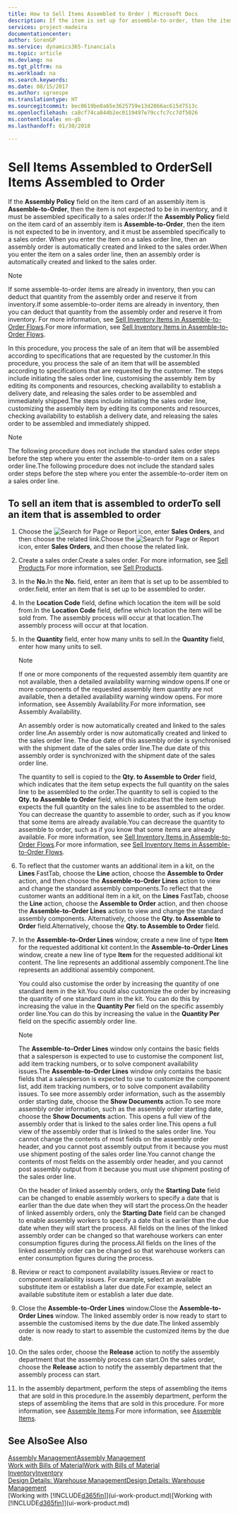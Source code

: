 ```yaml
---
title: How to Sell Items Assembled to Order | Microsoft Docs
description: If the item is set up for assemble-to-order, then the item is not expected to be in inventory, and it must be assembled specifically to a sales order. When you enter the item on a sales order line, then an assembly order is automatically created and linked to the sales order.
services: project-madeira
documentationcenter: 
author: SorenGP
ms.service: dynamics365-financials
ms.topic: article
ms.devlang: na
ms.tgt_pltfrm: na
ms.workload: na
ms.search.keywords: 
ms.date: 08/15/2017
ms.author: sgroespe
ms.translationtype: HT
ms.sourcegitcommit: bec0619be0a65e3625759e13d2866ac615d7513c
ms.openlocfilehash: ca8cf74ca844b2ec0119497e79ccfc7cc7df5026
ms.contentlocale: en-gb
ms.lasthandoff: 01/30/2018

---
```

# <a name="sell-items-assembled-to-order"></a><span data-ttu-id="86c26-104">Sell Items Assembled to Order</span><span class="sxs-lookup"><span data-stu-id="86c26-104">Sell Items Assembled to Order</span></span>
<span data-ttu-id="86c26-105">If the **Assembly Policy** field on the item card of an assembly item is **Assemble-to-Order**, then the item is not expected to be in inventory, and it must be assembled specifically to a sales order.</span><span class="sxs-lookup"><span data-stu-id="86c26-105">If the **Assembly Policy** field on the item card of an assembly item is **Assemble-to-Order**, then the item is not expected to be in inventory, and it must be assembled specifically to a sales order.</span></span> <span data-ttu-id="86c26-106">When you enter the item on a sales order line, then an assembly order is automatically created and linked to the sales order.</span><span class="sxs-lookup"><span data-stu-id="86c26-106">When you enter the item on a sales order line, then an assembly order is automatically created and linked to the sales order.</span></span>  

> [!NOTE]  
>  <span data-ttu-id="86c26-107">If some assemble-to-order items are already in inventory, then you can deduct that quantity from the assembly order and reserve it from inventory.</span><span class="sxs-lookup"><span data-stu-id="86c26-107">If some assemble-to-order items are already in inventory, then you can deduct that quantity from the assembly order and reserve it from inventory.</span></span> <span data-ttu-id="86c26-108">For more information, see [Sell Inventory Items in Assemble-to-Order Flows](assembly-how-to-sell-assemble-to-order-items-and-inventory-items-together.md).</span><span class="sxs-lookup"><span data-stu-id="86c26-108">For more information, see [Sell Inventory Items in Assemble-to-Order Flows](assembly-how-to-sell-assemble-to-order-items-and-inventory-items-together.md).</span></span>  

<span data-ttu-id="86c26-109">In this procedure, you process the sale of an item that will be assembled according to specifications that are requested by the customer.</span><span class="sxs-lookup"><span data-stu-id="86c26-109">In this procedure, you process the sale of an item that will be assembled according to specifications that are requested by the customer.</span></span> <span data-ttu-id="86c26-110">The steps include initiating the sales order line, customising the assembly item by editing its components and resources, checking availability to establish a delivery date, and releasing the sales order to be assembled and immediately shipped.</span><span class="sxs-lookup"><span data-stu-id="86c26-110">The steps include initiating the sales order line, customizing the assembly item by editing its components and resources, checking availability to establish a delivery date, and releasing the sales order to be assembled and immediately shipped.</span></span>  

> [!NOTE]  
>  <span data-ttu-id="86c26-111">The following procedure does not include the standard sales order steps before the step where you enter the assemble-to-order item on a sales order line.</span><span class="sxs-lookup"><span data-stu-id="86c26-111">The following procedure does not include the standard sales order steps before the step where you enter the assemble-to-order item on a sales order line.</span></span>  

## <a name="to-sell-an-item-that-is-assembled-to-order"></a><span data-ttu-id="86c26-112">To sell an item that is assembled to order</span><span class="sxs-lookup"><span data-stu-id="86c26-112">To sell an item that is assembled to order</span></span>  
1.  <span data-ttu-id="86c26-113">Choose the ![Search for Page or Report](media/ui-search/search_small.png "Search for Page or Report icon") icon, enter **Sales Orders**, and then choose the related link.</span><span class="sxs-lookup"><span data-stu-id="86c26-113">Choose the ![Search for Page or Report](media/ui-search/search_small.png "Search for Page or Report icon") icon, enter **Sales Orders**, and then choose the related link.</span></span>  
2.  <span data-ttu-id="86c26-114">Create a sales order.</span><span class="sxs-lookup"><span data-stu-id="86c26-114">Create a sales order.</span></span> <span data-ttu-id="86c26-115">For more information, see [Sell Products](sales-how-sell-products.md).</span><span class="sxs-lookup"><span data-stu-id="86c26-115">For more information, see [Sell Products](sales-how-sell-products.md).</span></span>  
3.  <span data-ttu-id="86c26-116">In the **No.**</span><span class="sxs-lookup"><span data-stu-id="86c26-116">In the **No.**</span></span> <span data-ttu-id="86c26-117">field, enter an item that is set up to be assembled to order.</span><span class="sxs-lookup"><span data-stu-id="86c26-117">field, enter an item that is set up to be assembled to order.</span></span>  
4.  <span data-ttu-id="86c26-118">In the **Location Code** field, define which location the item will be sold from.</span><span class="sxs-lookup"><span data-stu-id="86c26-118">In the **Location Code** field, define which location the item will be sold from.</span></span> <span data-ttu-id="86c26-119">The assembly process will occur at that location.</span><span class="sxs-lookup"><span data-stu-id="86c26-119">The assembly process will occur at that location.</span></span>  
5.  <span data-ttu-id="86c26-120">In the **Quantity** field, enter how many units to sell.</span><span class="sxs-lookup"><span data-stu-id="86c26-120">In the **Quantity** field, enter how many units to sell.</span></span>  

    > [!NOTE]  
    >  <span data-ttu-id="86c26-121">If one or more components of the requested assembly item quantity are not available, then a detailed availability warning window opens.</span><span class="sxs-lookup"><span data-stu-id="86c26-121">If one or more components of the requested assembly item quantity are not available, then a detailed availability warning window opens.</span></span> <span data-ttu-id="86c26-122">For more information, see Assembly Availability.</span><span class="sxs-lookup"><span data-stu-id="86c26-122">For more information, see Assembly Availability.</span></span>  

    <span data-ttu-id="86c26-123">An assembly order is now automatically created and linked to the sales order line.</span><span class="sxs-lookup"><span data-stu-id="86c26-123">An assembly order is now automatically created and linked to the sales order line.</span></span> <span data-ttu-id="86c26-124">The due date of this assembly order is synchronised with the shipment date of the sales order line.</span><span class="sxs-lookup"><span data-stu-id="86c26-124">The due date of this assembly order is synchronized with the shipment date of the sales order line.</span></span>  

    <span data-ttu-id="86c26-125">The quantity to sell is copied to the **Qty. to Assemble to Order** field, which indicates that the item setup expects the full quantity on the sales line to be assembled to the order.</span><span class="sxs-lookup"><span data-stu-id="86c26-125">The quantity to sell is copied to the **Qty. to Assemble to Order** field, which indicates that the item setup expects the full quantity on the sales line to be assembled to the order.</span></span> <span data-ttu-id="86c26-126">You can decrease the quantity to assemble to order, such as if you know that some items are already available.</span><span class="sxs-lookup"><span data-stu-id="86c26-126">You can decrease the quantity to assemble to order, such as if you know that some items are already available.</span></span> <span data-ttu-id="86c26-127">For more information, see [Sell Inventory Items in Assemble-to-Order Flows](assembly-how-to-sell-inventory-items-in-assemble-to-order-flows.md).</span><span class="sxs-lookup"><span data-stu-id="86c26-127">For more information, see [Sell Inventory Items in Assemble-to-Order Flows](assembly-how-to-sell-inventory-items-in-assemble-to-order-flows.md).</span></span>  

6.  <span data-ttu-id="86c26-128">To reflect that the customer wants an additional item in a kit, on the **Lines** FastTab, choose the **Line** action, choose the **Assemble to Order** action, and then choose the **Assemble-to-Order Lines** action to view and change the standard assembly components.</span><span class="sxs-lookup"><span data-stu-id="86c26-128">To reflect that the customer wants an additional item in a kit, on the **Lines** FastTab, choose the **Line** action, choose the **Assemble to Order** action, and then choose the **Assemble-to-Order Lines** action to view and change the standard assembly components.</span></span> <span data-ttu-id="86c26-129">Alternatively, choose the **Qty. to Assemble to Order** field.</span><span class="sxs-lookup"><span data-stu-id="86c26-129">Alternatively, choose the **Qty. to Assemble to Order** field.</span></span>  
7.  <span data-ttu-id="86c26-130">In the **Assemble-to-Order Lines** window, create a new line of type **Item** for the requested additional kit content.</span><span class="sxs-lookup"><span data-stu-id="86c26-130">In the **Assemble-to-Order Lines** window, create a new line of type **Item** for the requested additional kit content.</span></span> <span data-ttu-id="86c26-131">The line represents an additional assembly component.</span><span class="sxs-lookup"><span data-stu-id="86c26-131">The line represents an additional assembly component.</span></span>  

    <span data-ttu-id="86c26-132">You could also customise the order by increasing the quantity of one standard item in the kit.</span><span class="sxs-lookup"><span data-stu-id="86c26-132">You could also customize the order by increasing the quantity of one standard item in the kit.</span></span> <span data-ttu-id="86c26-133">You can do this by increasing the value in the **Quantity Per** field on the specific assembly order line.</span><span class="sxs-lookup"><span data-stu-id="86c26-133">You can do this by increasing the value in the **Quantity Per** field on the specific assembly order line.</span></span>  

    > [!NOTE]  
    >  <span data-ttu-id="86c26-134">The **Assemble-to-Order Lines** window only contains the basic fields that a salesperson is expected to use to customise the component list, add item tracking numbers, or to solve component availability issues.</span><span class="sxs-lookup"><span data-stu-id="86c26-134">The **Assemble-to-Order Lines** window only contains the basic fields that a salesperson is expected to use to customize the component list, add item tracking numbers, or to solve component availability issues.</span></span> <span data-ttu-id="86c26-135">To see more assembly order information, such as the assembly order starting date, choose the **Show Documents** action.</span><span class="sxs-lookup"><span data-stu-id="86c26-135">To see more assembly order information, such as the assembly order starting date, choose the **Show Documents** action.</span></span> <span data-ttu-id="86c26-136">This opens a full view of the assembly order that is linked to the sales order line.</span><span class="sxs-lookup"><span data-stu-id="86c26-136">This opens a full view of the assembly order that is linked to the sales order line.</span></span> <span data-ttu-id="86c26-137">You cannot change the contents of most fields on the assembly order header, and you cannot post assembly output from it because you must use shipment posting of the sales order line.</span><span class="sxs-lookup"><span data-stu-id="86c26-137">You cannot change the contents of most fields on the assembly order header, and you cannot post assembly output from it because you must use shipment posting of the sales order line.</span></span>  
    >   
    >  <span data-ttu-id="86c26-138">On the header of linked assembly orders, only the **Starting Date** field can be changed to enable assembly workers to specify a date that is earlier than the due date when they will start the process.</span><span class="sxs-lookup"><span data-stu-id="86c26-138">On the header of linked assembly orders, only the **Starting Date** field can be changed to enable assembly workers to specify a date that is earlier than the due date when they will start the process.</span></span> <span data-ttu-id="86c26-139">All fields on the lines of the linked assembly order can be changed so that warehouse workers can enter consumption figures during the process.</span><span class="sxs-lookup"><span data-stu-id="86c26-139">All fields on the lines of the linked assembly order can be changed so that warehouse workers can enter consumption figures during the process.</span></span>  

8.  <span data-ttu-id="86c26-140">Review or react to component availability issues.</span><span class="sxs-lookup"><span data-stu-id="86c26-140">Review or react to component availability issues.</span></span> <span data-ttu-id="86c26-141">For example, select an available substitute item or establish a later due date.</span><span class="sxs-lookup"><span data-stu-id="86c26-141">For example, select an available substitute item or establish a later due date.</span></span>  
9. <span data-ttu-id="86c26-142">Close the **Assemble-to-Order Lines** window.</span><span class="sxs-lookup"><span data-stu-id="86c26-142">Close the **Assemble-to-Order Lines** window.</span></span> <span data-ttu-id="86c26-143">The linked assembly order is now ready to start to assemble the customised items by the due date.</span><span class="sxs-lookup"><span data-stu-id="86c26-143">The linked assembly order is now ready to start to assemble the customized items by the due date.</span></span>  
10. <span data-ttu-id="86c26-144">On the sales order, choose the **Release** action to notify the assembly department that the assembly process can start.</span><span class="sxs-lookup"><span data-stu-id="86c26-144">On the sales order, choose the **Release** action to notify the assembly department that the assembly process can start.</span></span>  
11. <span data-ttu-id="86c26-145">In the assembly department, perform the steps of assembling the items that are sold in this procedure.</span><span class="sxs-lookup"><span data-stu-id="86c26-145">In the assembly department, perform the steps of assembling the items that are sold in this procedure.</span></span> <span data-ttu-id="86c26-146">For more information, see [Assemble Items](assembly-how-to-assemble-items.md).</span><span class="sxs-lookup"><span data-stu-id="86c26-146">For more information, see [Assemble Items](assembly-how-to-assemble-items.md).</span></span>  

## <a name="see-also"></a><span data-ttu-id="86c26-147">See Also</span><span class="sxs-lookup"><span data-stu-id="86c26-147">See Also</span></span>  
[<span data-ttu-id="86c26-148">Assembly Management</span><span class="sxs-lookup"><span data-stu-id="86c26-148">Assembly Management</span></span>](assembly-assemble-items.md)  
[<span data-ttu-id="86c26-149">Work with Bills of Material</span><span class="sxs-lookup"><span data-stu-id="86c26-149">Work with Bills of Material</span></span>](inventory-how-work-BOMs.md)  
[<span data-ttu-id="86c26-150">Inventory</span><span class="sxs-lookup"><span data-stu-id="86c26-150">Inventory</span></span>](inventory-manage-inventory.md)  
[<span data-ttu-id="86c26-151">Design Details: Warehouse Management</span><span class="sxs-lookup"><span data-stu-id="86c26-151">Design Details: Warehouse Management</span></span>](design-details-warehouse-management.md)  
<span data-ttu-id="86c26-152">[Working with [!INCLUDE[d365fin](includes/d365fin_md.md)]](ui-work-product.md)</span><span class="sxs-lookup"><span data-stu-id="86c26-152">[Working with [!INCLUDE[d365fin](includes/d365fin_md.md)]](ui-work-product.md)</span></span>

